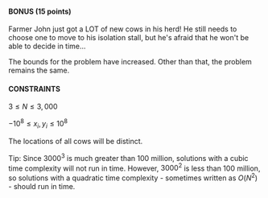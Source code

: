 #### BONUS (15 points)

Farmer John just got a LOT of new cows in his herd! He still needs to choose one to move to his isolation stall, but he's afraid that he won't be able to decide in time...

The bounds for the problem have increased. Other than that, the problem remains the same.

#### CONSTRAINTS

$3 \leq N \leq 3{,}000$

$-10^8 \leq x_i, y_i \leq 10^8$

The locations of all cows will be distinct.

Tip: Since $3000^3$ is much greater than 100 million, solutions with a cubic time complexity will not run in time. However, $3000^2$ is less than 100 million, so solutions with a quadratic time complexity - sometimes written as $O(N^2)$ - should run in time.